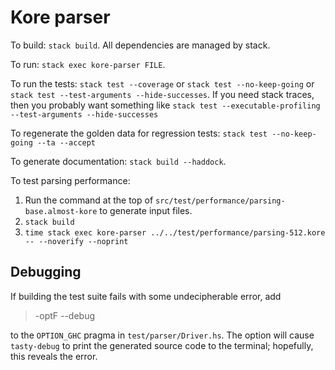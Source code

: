 # Kore parser

To build: `stack build`.
All dependencies are managed by stack.

To run: `stack exec kore-parser FILE`.

To run the tests:
`stack test --coverage`
or
`stack test --no-keep-going`
or
`stack test --test-arguments --hide-successes`.
If you need stack traces, then you probably want something like
`stack test --executable-profiling --test-arguments --hide-successes`

To regenerate the golden data for regression tests:
`stack test --no-keep-going --ta --accept`

To generate documentation: `stack build --haddock`.

To test parsing performance:

1. Run the command at the top of `src/test/performance/parsing-base.almost-kore`
   to generate input files.
1. `stack build`
1. `time stack exec kore-parser ../../test/performance/parsing-512.kore -- --noverify --noprint`

## Debugging

If building the test suite fails with some undecipherable error, add

> -optF --debug

to the `OPTION_GHC` pragma in `test/parser/Driver.hs`. The option will cause
`tasty-debug` to print the generated source code to the terminal; hopefully,
this reveals the error.

